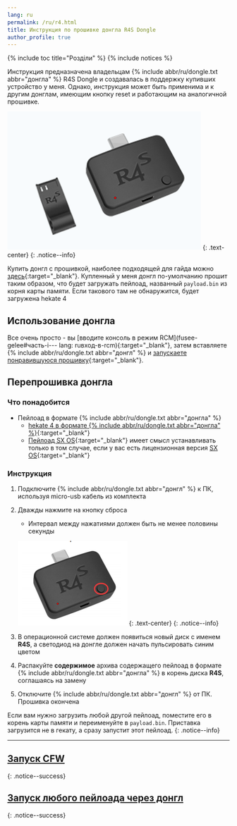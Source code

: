 ```yaml
---
lang: ru
permalink: /ru/r4.html
title: Инструкция по прошивке донгла R4S Dongle
author_profile: true
---
```


{% include toc title="Розділи" %}
{% include notices %}

Инструкция предназначена владельцам {% include abbr/ru/dongle.txt abbr="донгла" %} R4S Dongle и создавалась в поддержку купивших устройство у меня. Однако, инструкция может быть применима и к другим донглам, имеющим кнопку reset и работающим на аналогичной прошивке.

![](/assets/images/switch/dongle/r4dongle.png)
{: .text-center}
{: .notice--info}

Купить донгл с прошивкой, наиболее подходящей для гайда можно [здесь](https://tg.customfw.xyz){:target="_blank"}. Купленный у меня донгл по-умолчанию прошит таким образом, что будет загружать пейлоад, названный `payload.bin` из корня карты памяти. Если такового там не обнаружится, будет загружена hekate 4

## Использование донгла

Все очень просто - вы [вводите консоль в режим RCM](fusee-gelee#часть-i---
lang: ruвход-в-rcm){:target="_blank"}, затем вставляете {% include abbr/ru/dongle.txt abbr="донгл" %} и [запускаете понравившуюся прошивку](/ru/cfw){:target="_blank"}. 

## Перепрошивка донгла

### Что понадобится 

* Пейлоад в формате {% include abbr/ru/dongle.txt abbr="донгла" %}
	* [hekate 4 в формате {% include abbr/ru/dongle.txt abbr="донгла" %}](/ru/files/r4s.zip){:target="_blank"}
	* [Пейлоад SX OS](/ru/files/sxos.zip){:target="_blank"} имеет смысл устанавливать только в том случае, если у вас есть лицензионная версия [SX OS](/ru/cfw#sx-os){:target="_blank"}

### Инструкция

1. Подключите {% include abbr/ru/dongle.txt abbr="донгл" %} к ПК, используя micro-usb кабель из комплекта 
1. Дважды нажмите на кнопку сброса
	* Интервал между нажатиями должен быть не менее половины секунды
	
	![](/assets/images/switch/dongle/r4dongle_button.png)
	{: .text-center}
	{: .notice--info}

1. В операционной системе должен появиться новый диск с именем **R4S**, а светодиод на донгле должен начать пульсировать синим цветом
1. Распакуйте **содержимое** архива содержащего пейлоад в формате {% include abbr/ru/dongle.txt abbr="донгла" %} в корень диска **R4S**, соглашаясь на замену 
1. Отключите {% include abbr/ru/dongle.txt abbr="донгл" %} от ПК. Прошивка окончена 

Если вам нужно загрузить любой другой пейлоад, поместите его в корень карты памяти и переименуйте в `payload.bin`. Приставка загрузится не в гекату, а сразу запустит этот пейлоад.
{: .notice--info}

___

## [Запуск CFW](/ru/cfw)
{: .notice--success}

## [Запуск любого пейлоада через донгл](/ru/fusee-gelee#%D0%B7%D0%B0%D0%BF%D1%83%D1%81%D0%BA-%D1%87%D0%B5%D1%80%D0%B5%D0%B7-%D0%B4%D0%BE%D0%BD%D0%B3%D0%BB)
{: .notice--success}